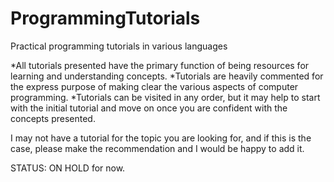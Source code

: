 # ProgrammingTutorials
Practical programming tutorials in various languages

*All tutorials presented have the primary function of being resources for learning and understanding concepts. 
*Tutorials are heavily commented for the express purpose of making clear the various aspects of computer programming.
*Tutorials can be visited in any order, but it may help to start with the initial tutorial and move on once you are confident with the concepts presented.

I may not have a tutorial for the topic you are looking for, and if this is the case, please make the recommendation and I would be happy to add it.

STATUS: ON HOLD for now.
